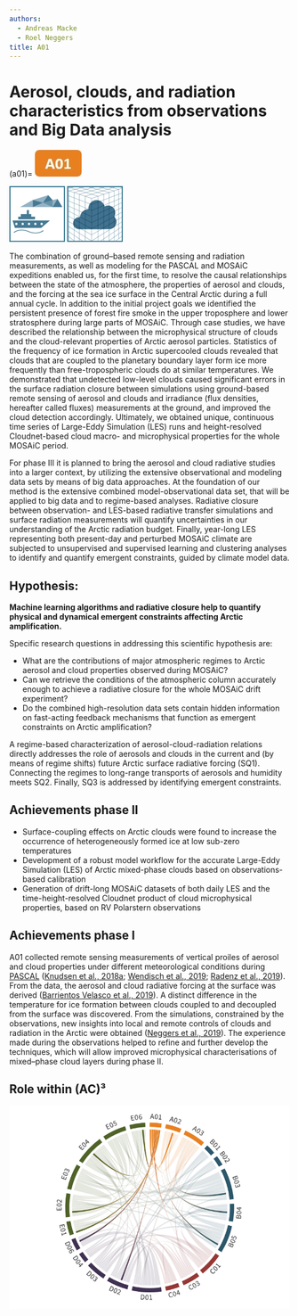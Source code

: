 ```yaml
---
authors:
  - Andreas Macke
  - Roel Neggers
title: A01
---
```

# Aerosol, clouds, and radiation characteristics from observations and Big Data analysis

(a01)=
[![Icon project A01](../logos/grafik_a01.jpg)](01_project_a01.md)

![](../logos/icon_ship-100x100.png)
![](../logos/icon_les-100x100.png)

The combination of ground–based remote sensing and radiation measurements, as well as modeling for the PASCAL and MOSAiC expeditions enabled us, for the first time, to resolve the causal relationships between the state of the atmosphere, the properties of aerosol and clouds, and the forcing at the sea ice surface in the Central Arctic during a full annual cycle. In addition to the initial project goals we identified the persistent presence of forest fire smoke in the upper troposphere and lower stratosphere during large parts of MOSAiC. Through case studies, we have described the relationship between the microphysical structure of clouds and the cloud-relevant properties of Arctic aerosol particles. Statistics of the frequency of ice formation in Arctic supercooled clouds revealed that clouds that are coupled to the planetary boundary layer form ice more frequently than free-tropospheric clouds do at similar temperatures. We demonstrated that undetected low-level clouds caused significant errors in the surface radiation closure between simulations using ground-based remote sensing of aerosol and clouds and irradiance (flux densities, hereafter called fluxes) measurements at the ground, and improved the cloud detection accordingly. Ultimately, we obtained unique, continuous time series of Large-Eddy Simulation (LES) runs and height-resolved Cloudnet-based cloud macro- and microphysical properties for the whole MOSAiC period.

For phase III it is planned to bring the aerosol and cloud radiative studies into a larger context, by utilizing the extensive observational and modeling data sets by means of big data approaches. At the foundation of our method is the extensive combined model-observational data set, that will be applied to big data and to regime-based analyses. Radiative closure between observation- and LES-based radiative transfer simulations and surface radiation measurements will quantify uncertainties in our understanding of the Arctic radiation budget. Finally, year-long LES representing both present-day and perturbed MOSAiC climate are subjected to unsupervised and supervised learning and clustering analyses to identify and quantify emergent constraints, guided by climate model data.

## Hypothesis:

**Machine learning algorithms and radiative closure help to quantify physical and dynamical emergent constraints affecting Arctic amplification.**

Specific research questions in addressing this scientific hypothesis are:

- What are the contributions of major atmospheric regimes to Arctic aerosol and cloud properties observed during MOSAiC?
- Can we retrieve the conditions of the atmospheric column accurately enough to achieve a radiative closure for the whole MOSAiC drift experiment?
- Do the combined high-resolution data sets contain hidden information on fast-acting feedback mechanisms that function as emergent constraints on Arctic amplification?

A regime-based characterization of aerosol-cloud-radiation relations directly addresses the role of aerosols and clouds in the current and (by means of regime shifts) future Arctic surface radiative forcing (SQ1). Connecting the regimes to long-range transports of aerosols and humidity meets SQ2. Finally, SQ3 is addressed by identifying emergent constraints.

## Achievements phase II

- Surface-coupling effects on Arctic clouds were found to increase the occurrence of heterogeneously formed ice at low sub-zero temperatures
- Development of a robust model workflow for the accurate Large-Eddy Simulation (LES) of Arctic mixed-phase clouds based on observations-based calibration
- Generation of drift-long MOSAiC datasets of both daily LES and the time-height-resolved Cloudnet product of cloud microphysical properties, based on RV Polarstern observations

## Achievements phase I

A01 collected remote sensing measurements of vertical proiles of aerosol and cloud properties under different meteorological conditions during [PASCAL](../campaigns/pascal.md) ([Knudsen et al., 2018a](doi:10.5194/acp-18-17995-2018); [Wendisch et al., 2019](doi:10.1175/BAMS-D-18-0072.1); [Radenz et al., 2019](doi:10.5194/amt-12-4813-2019)). From the data, the aerosol and cloud radiative forcing at the surface was derived ([Barrientos Velasco et al., 2019](https://doi.org/10.5194/amt-13-1757-2020)). A distinct difference in the temperature for ice formation between clouds coupled to and decoupled from the surface was discovered. From the simulations, constrained by the observations, new insights into local and remote controls of clouds and radiation in the Arctic were obtained ([Neggers et al., 2019](doi:10.1029/2019MS001671)). The experience made during the observations helped to refine and further develop the techniques, which will allow improved microphysical characterisations of mixed–phase cloud layers during phase II.

## Role within (AC)³

![Collaboration matrix for A01](../figures/collabortion-matrix-phase-iii_a01.png)
